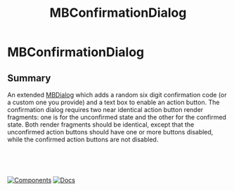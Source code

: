 ﻿---
uid: C.MBConfirmationDialog
title: MBConfirmationDialog
---
# MBConfirmationDialog

## Summary

An extended [MBDialog](xref:C.MBDialog) which adds a random six digit confirmation code (or a custom one you provide) and a text box to enable an action button.
The confirmation dialog requires two near identical action button render fragments: one is for the unconfirmed state and the other for the confirmed state. Both render fragments should be identical, except that
the unconfirmed action buttons should have one or more buttons disabled, while the confirmed action buttons are not disabled.

&nbsp;

&nbsp;

[![Components](https://img.shields.io/static/v1?label=Components&message=Plus&color=red)](xref:A.PlusComponents)
[![Docs](https://img.shields.io/static/v1?label=API%20Documentation&message=MBConfirmationDialog&color=brightgreen)](xref:BlazorMdc.MBConfirmationDialog)